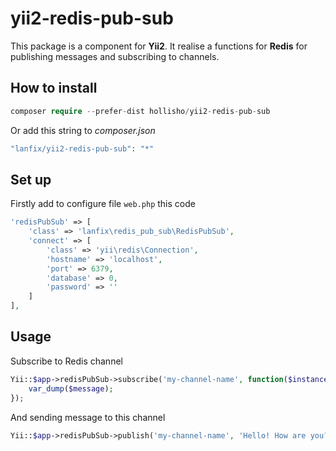 # yii2-redis-pub-sub

This package is a component for **Yii2**. It realise a functions for **Redis** for
publishing messages and subscribing to channels.

## How to install 

``` php
composer require --prefer-dist hollisho/yii2-redis-pub-sub
```

Or add this string to *composer.json*
``` php
"lanfix/yii2-redis-pub-sub": "*"
```

## Set up

Firstly add to configure file ```web.php``` this code
``` php
'redisPubSub' => [
    'class' => 'lanfix\redis_pub_sub\RedisPubSub',
    'connect' => [
        'class' => 'yii\redis\Connection',
        'hostname' => 'localhost',
        'port' => 6379,
        'database' => 0,
        'password' => ''
    ]
],
```

## Usage

Subscribe to Redis channel
``` php
Yii::$app->redisPubSub->subscribe('my-channel-name', function($instance, $channelName, $message) {
    var_dump($message);
});
```

And sending message to this channel
``` php
Yii::$app->redisPubSub->publish('my-channel-name', 'Hello! How are you?');
```
